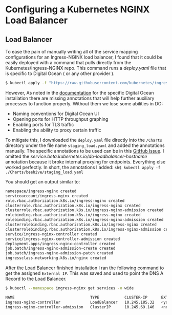 # Configuring a Kubernetes NGINX Load Balancer

## Load Balancer

To ease the pain of manually writing all of the service mapping configurations for an Ingress-NGINX load balancer, I found that it could be easily deployed with a command that pulls directly from the Kubernetes/Ingress-NGINX repo. This command runs a
<em>deploy.yaml</em> file that is specific to Digital Ocean ( or any other provider ).
```sh
$ kubectl apply -f "https://raw.githubusercontent.com/kubernetes/ingress-nginx/controller-v1.4.0/deploy/static/provider/do/deploy.yaml"
```

However, As noted in the [documentation](https://kubernetes.github.io/ingress-nginx/deploy/#digital-ocean) for the specific Digital Ocean installation there are missing annotations that will help further auxiliary processes to function properly. Without them we lose some abilities in DO:
- Naming conventions for Digital Ocean UI
- Opening ports for HTTP throughput graphing
- Enabling ports for TLS traffic
- Enabling the ability to proxy certain traffic

To mitigate this, I downloaded the `deploy.yaml` file directly into the `/Charts` directory under the file name `staging_load.yaml` and added the annotations manually. The specific annotations to be used can be in this [GitHub Issue](https://github.com/kubernetes/ingress-nginx/issues/8965). I omitted the <em>service.beta.kubernetes.io/do-loadbalancer-hostname</em> annotation because it broke internal proxying for endpoints. Everything else worked perfectly. In short, the annotations I added:
```sh$ kubectl apply -f ./Charts/beehive/staging_load.yaml```

You should get an output similar to:

```sh
namespace/ingress-nginx created
serviceaccount/ingress-nginx created
role.rbac.authorization.k8s.io/ingress-nginx created
clusterrole.rbac.authorization.k8s.io/ingress-nginx created
clusterrole.rbac.authorization.k8s.io/ingress-nginx-admission created
rolebinding.rbac.authorization.k8s.io/ingress-nginx created
rolebinding.rbac.authorization.k8s.io/ingress-nginx-admission created
clusterrolebinding.rbac.authorization.k8s.io/ingress-nginx created
clusterrolebinding.rbac.authorization.k8s.io/ingress-nginx-admission created
service/ingress-nginx-controller created
service/ingress-nginx-controller-admission created
deployment.apps/ingress-nginx-controller created
job.batch/ingress-nginx-admission-create created
job.batch/ingress-nginx-admission-patch created
ingressclass.networking.k8s.io/nginx created
```

After the Load Balancer finished installation I ran the following command to get the assigned `External IP`. This was saved and used to point the DNS A Record to the Load Balancer.

```sh
$ kubectl --namespace ingress-nginx get services -o wide

NAME                                 TYPE           CLUSTER-IP      EXTERNAL-IP               PORT(S)                      AGE   SELECTOR
ingress-nginx-controller             LoadBalancer   10.245.185.32   <your-ip-here>   80:31259/TCP,443:31757/TCP            12m   app.kubernetes.io/component=controller,app.kubernetes.io/instance=ingress-nginx,app.kubernetes.io/name=ingress-nginx
ingress-nginx-controller-admission   ClusterIP      10.245.69.146   <none>  
```

